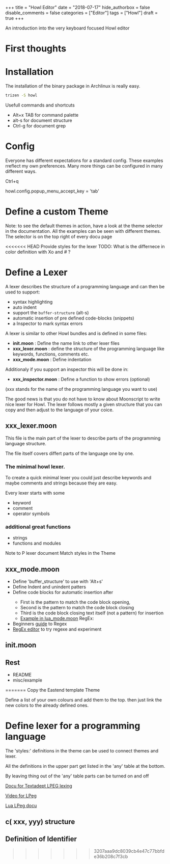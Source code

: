 
+++
title = "Howl Editor"
date = "2018-07-17"
hide_authorbox = false
disable_comments = false
categories = ["Editor"]
tags = ["Howl"]
draft = true
+++

An introduction into the very keyboard focused Howl editor

<!--more-->
# First thoughts

# Installation
The installation of the binary package in Archlinux is really easy.
```bash
trizen -S howl
```

Usefull commands and shortcuts

- Alt+x TAB for command palette
- alt-s for document structure
- Ctrl-g for document grep

# Config
Everyone has different expectations for a standard config. These examples rreflect my own preferences. Many more things can be configured in many different ways.

Ctrl+q

howl.config.popup_menu_accept_key = 'tab'



# Define a custom Theme

Note: to see the default themes in action, have a look at the theme selector in the documentation. All the examples can be seen with different themes. The selector is on the top right of every docu page

<<<<<<< HEAD
Provide styles for the lexer
TODO: What is the differnece in color definition with Xo and # ?

# Define a Lexer

A lexer describes the structure of a programming language and can then be used to support:
- syntax highlighting
- auto indent
- support the `buffer-structure` (alt-s)
- automatic insertion of pre defined code-blocks (snippets)
- a Inspector to mark syntax errors

A lexer is similar to other Howl bundles and is defined in some files:

- **init.moon** : Define the name link to other lexer files
- **xxx_lexer.moon** : define the structure of the programming language like keywords, functions, comments etc.
- **xxx_mode.moon** : Define indentation

Additionaly if you support an inspector this will be done in:
- **xxx_inspector.moon** : Define a function to show errors (optional)

(xxx stands for the name of the programming language you want to use)

The good news is that you do not have to know about Moonscript to write nice lexer for Howl. The lexer follows mostly a given structure that you can copy and then adjust to the language of your coice.

## xxx_lexer.moon
This file is the main part of the lexer to describe parts of the programming language structure.

The file itself covers differt parts of the language one by one.

### The minimal howl lexer.
To create a quick minimal lexer you could just describe keywords and maybe comments and strings because they are easy.

Every lexer starts with some

- keyword
- comment
- operator symbols


### additional great functions
- strings
- functions and modules

Note to P lexer document
Match styles in the Theme


## xxx_mode.moon
- Define 'buffer_structure' to use with 'Alt+s'
- Define Indent and unindent patters
- Define code blocks for automatic insertion after <RETURN>
    - First is the pattern to match the code block opening,
    - Second is the pattern to match the code block closing
    - Third is the code block closing text itself (not a pattern) for insertion
    - [Example in lua_mode.moon]( https://github.com/howl-editor/howl/blob/master/bundles/lua/lua_mode.moon#L42)
RegEx:
- Beginners [guide](https://developer.mozilla.org/en-US/docs/Web/JavaScript/Guide/Regular_Expressions) to Regex
- [RegEx editor](https://regex101.com/) to try regexe and experiment

## init.moon

## Rest
- README
- misc/example


=======
Copy the Eastend template Theme

Define a list of your own colours and add them to the top.
then just link the new colors to the already defined ones.

# Define lexer for a programming language

The 'styles:' definitions in the theme can be used to connect themes and lexer.

All the definitions in the upper part get listed in the 'any' table at the bottom.

By leaving thing out of the 'any' table parts can be turned on and off

[Docu for Textadept LPEG lexing](https://foicica.com/textadept/api.html#lexer)

[Video for LPeg](https://vimeo.com/1485123)

[Lua LPeg docu](http://www.inf.puc-rio.br/~roberto/lpeg/lpeg.html)

## c( xxx, yyy) structure


## Definition of Identifier
>>>>>>> 3207aaa9dc8039cb4e47c77bbfde36b208c7f3cb


